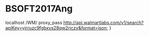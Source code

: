 # BSOFT2017Ang
localhost /WM/
 proxy_pass http://api.walmartlabs.com/v1/search?apiKey=yjrruzc9fgbxvs28qw2rjczv&format=json;
 }
